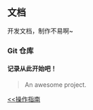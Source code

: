 ## 文档

开发文档，制作不易啊~

### Git 仓库



#### 记录从此开始吧！



> An awesome project.





 [<<操作指南](guide.md) 

